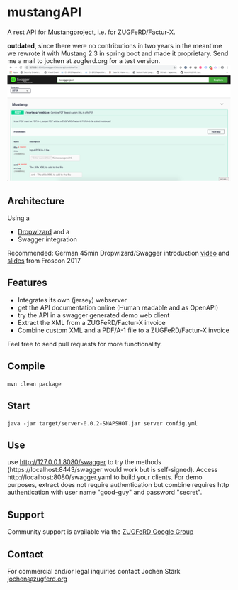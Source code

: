 # mustangAPI
A rest API for [Mustangproject](https://www.mustangproject.org), i.e. for ZUGFeRD/Factur-X.

**outdated**, since there were no contributions in two years in the meantime we rewrote it with Mustang 2.3 in spring boot and made it proprietary. Send me a mail to jochen at zugferd.org for a test version. 
![Screenshot](README_screenshot.png "Screenshot Swagger API")

## Architecture

Using a
 * [Dropwizard](https://dropwizard.io) and a 
 * Swagger integration
 
Recommended: German 45min Dropwizard/Swagger introduction [video](https://media.ccc.de/v/froscon2017-1985-einfache_rest-apis_mit_dropwizard_und_swagger) and [slides](https://programm.froscon.de/2017/system/event_attachments/attachments/000/000/469/original/20170818_LeanIX_Presentation_Froscon.pdf) from Froscon 2017
 
## Features


 * Integrates its own (jersey) webserver
 * get the API documentation online (Human readable and as OpenAPI)
 * try the API in a swagger generated demo web client
 * Extract the XML from a ZUGFeRD/Factur-X invoice
 * Combine custom XML and a PDF/A-1 file to a ZUGFeRD/Factur-X invoice
 
Feel free to send pull requests for more functionality. 

## Compile

`mvn clean package`

## Start

`java -jar target/server-0.0.2-SNAPSHOT.jar server config.yml` 

## Use

use http://127.0.0.1:8080/swagger to try the methods (https://localhost:8443/swagger would work but is self-signed).
Access http://localhost:8080/swagger.yaml to build your clients.
For demo purposes, extract does not require authentication but combine requires http authentication with user name "good-guy" and password "secret".

## Support

Community support is available via the [ZUGFeRD Google Group](https://groups.google.com/forum/?hl=de#!forum/zugferd)

## Contact

For commercial and/or legal inquiries contact Jochen Stärk jochen@zugferd.org
